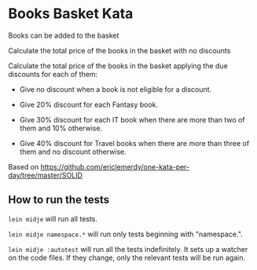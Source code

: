 # Books Basket Kata

Books can be added to the basket

Calculate the total price of the books in the basket with no discounts

Calculate the total price of the books in the basket applying the due discounts for each of them:
    
- Give no discount when a book is not eligible for a discount.

- Give 20% discount for each Fantasy book.

- Give 30% discount for each IT book when there are more than two of them and 10% otherwise.

- Give 40% discount for Travel books when there are more than three of them and no discount otherwise.
    
Based on https://github.com/ericlemerdy/one-kata-per-day/tree/master/SOLID

## How to run the tests

`lein midje` will run all tests.

`lein midje namespace.*` will run only tests beginning with "namespace.".

`lein midje :autotest` will run all the tests indefinitely. It sets up a
watcher on the code files. If they change, only the relevant tests will be
run again.
